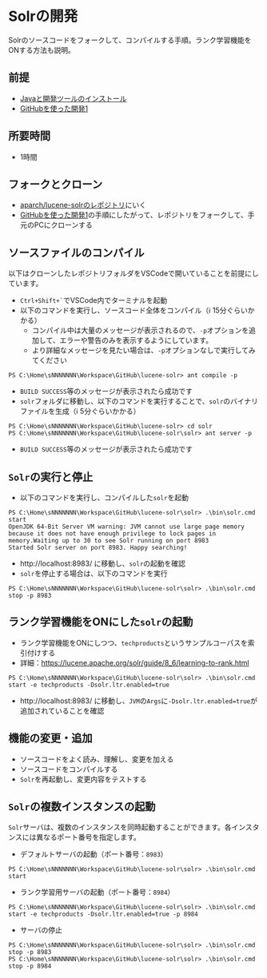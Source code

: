 # Solrの開発

Solrのソースコードをフォークして、コンパイルする手順。ランク学習機能をONする方法も説明。

## 前提

- [Javaと開発ツールのインストール](pc-java.md)
- [GitHubを使った開発1](github-1.md)

## 所要時間

- 1時間

## フォークとクローン

- [aparch/lucene-solrのレポジトリ](https://github.com/apache/lucene-solr)にいく
- [GitHubを使った開発1](github-1.md)の手順にしたがって、レポジトリをフォークして、手元のPCにクローンする

## ソースファイルのコンパイル

以下はクローンしたレポジトリフォルダをVSCodeで開いていることを前提にしています。

- `` Ctrl+Shift+` ``でVSCode内でターミナルを起動
- 以下のコマンドを実行し、ソースコード全体をコンパイル（:information_source: 15分ぐらいかかる）
  - コンパイル中は大量のメッセージが表示されるので、`-p`オプションを追加して、エラーや警告のみを表示するようにしています。
  - より詳細なメッセージを見たい場合は、`-p`オプションなしで実行してみてください
```
PS C:\Home\sNNNNNNN\Workspace\GitHub\lucene-solr> ant compile -p
```
- `BUILD SUCCESS`等のメッセージが表示されたら成功です
- `solr`フォルダに移動し、以下のコマンドを実行することで、`solr`のバイナリファイルを生成（:information_source: 5分ぐらいかかる）
```
PS C:\Home\sNNNNNNN\Workspace\GitHub\lucene-solr> cd solr
PS C:\Home\sNNNNNNN\Workspace\GitHub\lucene-solr\solr> ant server -p
```
- `BUILD SUCCESS`等のメッセージが表示されたら成功です

## `Solr`の実行と停止

- 以下のコマンドを実行し、コンパイルした`solr`を起動
```
PS C:\Home\sNNNNNNN\Workspace\GitHub\lucene-solr\solr> .\bin\solr.cmd start
OpenJDK 64-Bit Server VM warning: JVM cannot use large page memory because it does not have enough privilege to lock pages in memory.Waiting up to 30 to see Solr running on port 8983
Started Solr server on port 8983. Happy searching!
```
- http://localhost:8983/ に移動し、`solr`の起動を確認
- `solr`を停止する場合は、以下のコマンドを実行
```
PS C:\Home\sNNNNNNN\Workspace\GitHub\lucene-solr\solr> .\bin\solr.cmd stop -p 8983
```

## ランク学習機能をONにした`solr`の起動

- ランク学習機能をONにしつつ、`techproducts`というサンプルコーパスを索引付けする
- 詳細：https://lucene.apache.org/solr/guide/8_6/learning-to-rank.html

```
PS C:\Home\sNNNNNNN\Workspace\GitHub\lucene-solr\solr> .\bin\solr.cmd start -e techproducts -Dsolr.ltr.enabled=true
```

- http://localhost:8983/ に移動し、`JVM`の`Args`に`-Dsolr.ltr.enabled=true`が追加されていることを確認

## 機能の変更・追加

- ソースコードをよく読み、理解し、変更を加える
- ソースコードをコンパイルする
- `Solr`を再起動し、変更内容をテストする

## `Solr`の複数インスタンスの起動

`Solr`サーバは、複数のインスタンスを同時起動することができます。各インスタンスには異なるポート番号を指定します。

- デフォルトサーバの起動（ポート番号：`8983`）
```
PS C:\Home\sNNNNNNN\Workspace\GitHub\lucene-solr\solr> .\bin\solr.cmd start
```
- ランク学習用サーバの起動（ポート番号：`8984`）
```
PS C:\Home\sNNNNNNN\Workspace\GitHub\lucene-solr\solr> .\bin\solr.cmd start -e techproducts -Dsolr.ltr.enabled=true -p 8984
```
- サーバの停止
```
PS C:\Home\sNNNNNNN\Workspace\GitHub\lucene-solr\solr> .\bin\solr.cmd stop -p 8983
PS C:\Home\sNNNNNNN\Workspace\GitHub\lucene-solr\solr> .\bin\solr.cmd stop -p 8984
```
